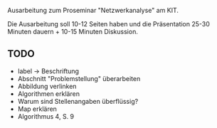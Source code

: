 Ausarbeitung zum Proseminar "Netzwerkanalyse" am KIT.

Die Ausarbeitung soll 10-12 Seiten haben und die Präsentation
25-30 Minuten dauern + 10-15 Minuten Diskussion.

TODO
-----

* label -> Beschriftung
* Abschnitt "Problemstellung" überarbeiten
* Abbildung verlinken
* Algorithmen erklären
* Warum sind Stellenangaben überflüssig?
* Map erklären
* Algorithmus 4, S. 9
